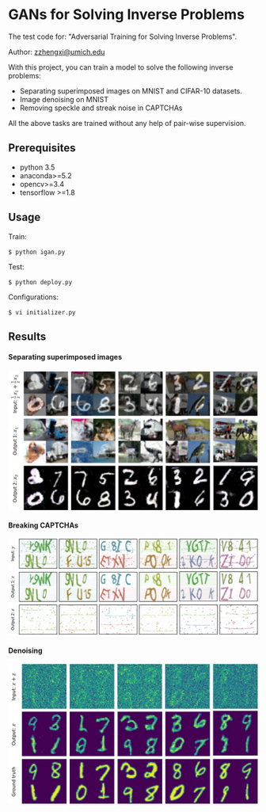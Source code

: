 # GANs for Solving Inverse Problems
The test code for: "Adversarial Training for Solving Inverse Problems".

Author: zzhengxi@umich.edu

With this project, you can train a model to solve the following inverse problems:
- Separating superimposed images on MNIST and CIFAR-10 datasets.
- Image denoising on MNIST
- Removing speckle and streak noise in CAPTCHAs

All the above tasks are trained without any help of pair-wise supervision.

## Prerequisites

- python 3.5
- anaconda>=5.2
- opencv>=3.4
- tensorflow >=1.8


## Usage

Train:

    $ python igan.py

Test:

    $ python deploy.py 

Configurations:

    $ vi initializer.py 


## Results

#### Separating superimposed images

![](results-unmixing.jpg)

#### Breaking CAPTCHAs

![](results-captcha.jpg)

#### Denoising

![](results-denoising.jpg)

